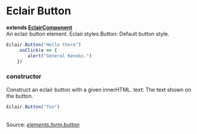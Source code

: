 # Eclair Button
__extends [EclairComponent](https://github.com/SamGarlick/Eclair/tree/main/src/elements/component.js)__<br/>
An eclair button element.
Eclair.styles.Button: Default button style.
```javascript
Eclair.Button("Hello there")
    .onClick(e => {
        alert("General Kenobi.")
    })
```
### constructor
Construct an eclair button with a given innerHTML.
text: The text shown on the button.
```javascript
Eclair.Button("foo")
```
<br/>Source: [_elements.form.button_](https://github.com/SamGarlick/Eclair/tree/main/src/elements/form/button.js)